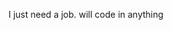 I just need a job. will code in anything
<!---
poquddev/poquddev is a ✨ special ✨ repository because its `README.md` (this file) appears on your GitHub profile.
You can click the Preview link to take a look at your changes.
--->
